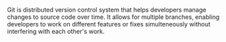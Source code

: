 Git is distributed version control system that helps developers manage changes to source code over time. 
It allows for multiple branches, enabling developers to work on different features or fixes simulteneously without interfering with each other's work. 